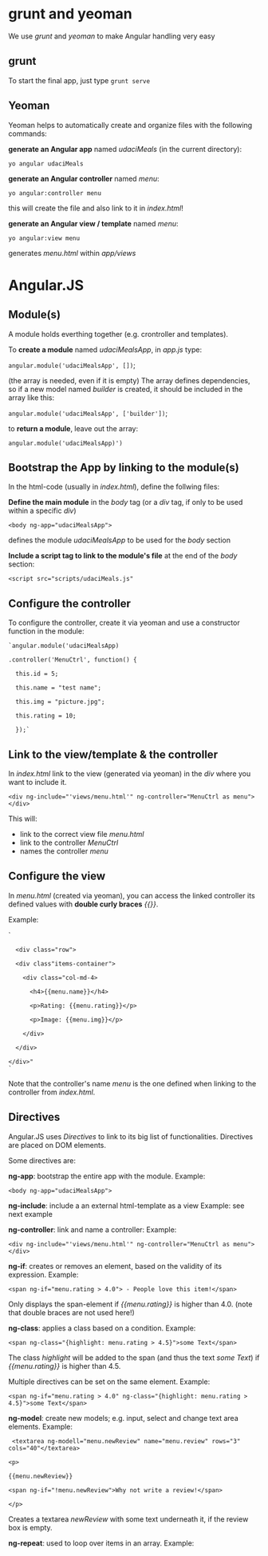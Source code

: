 # grunt and yeoman
We use _grunt_ and _yeoman_ to make Angular handling very easy

## grunt
To start the final app, just type `grunt serve`

## Yeoman
Yeoman helps to automatically create and organize files with the following commands:

  **generate an Angular app** named _udaciMeals_ (in the current directory):

  `yo angular udaciMeals`

  **generate an Angular controller** named _menu_:

  `yo angular:controller menu`

  this will create the file and also link to it in _index.html_!

  **generate an Angular view / template** named _menu_:

  `yo angular:view menu`

  generates _menu.html_ within _app/views_

# Angular.JS

## Module(s)
A module holds everthing together (e.g. crontroller and templates).

To **create a module** named _udaciMealsApp_, in _app.js_ type:

`angular.module('udaciMealsApp', [])`;

(the array is needed, even if it is empty)
The array defines dependencies, so if a new model named _builder_ is created, it should be included in the array like this:

`angular.module('udaciMealsApp', ['builder'])`;


to **return a module**, leave out the array:

 `angular.module('udaciMealsApp)')`

## Bootstrap the App by linking to the module(s)
In the html-code (usually in _index.html_), define the follwing files:

**Define the main module** in the _body_ tag (or a _div_ tag, if only to be used within a specific _div_)

`<body ng-app="udaciMealsApp">`

defines the module _udaciMealsApp_ to be used for the _body_ section

**Include a script tag to link to the module's file** at the end of the _body_ section:

`<script src="scripts/udaciMeals.js"`

## Configure the controller
To configure the controller, create it via yeoman and use a constructor function in the module:

    `angular.module('udaciMealsApp)

    .controller('MenuCtrl', function() {

      this.id = 5;

      this.name = "test name";

      this.img = "picture.jpg";

      this.rating = 10;

      });`

## Link to the view/template & the controller
In _index.html_ link to the view (generated via yeoman) in the _div_ where you want to include it.

`<div ng-include="'views/menu.html'" ng-controller="MenuCtrl as menu"></div>`

This will:
- link to the correct view file _menu.html_
- link to the controller _MenuCtrl_
- names the controller _menu_

## Configure the view
In _menu.html_ (created via yeoman), you can access the linked controller its defined values with **double curly braces** _{{}}_.

Example:

`   

      <div class="row">

      <div class"items-container">

        <div class="col-md-4>

          <h4>{{menu.name}}</h4>

          <p>Rating: {{menu.rating}}</p>

          <p>Image: {{menu.img}}</p>

        </div>

      </div>

    </div>"
    `

Note that the controller's name _menu_ is the one defined when linking to the controller from _index.html_.

## Directives
Angular.JS uses _Directives_ to link to its big list of functionalities. Directives are placed on DOM elements.

Some directives are:

**ng-app**: bootstrap the entire app with the module.
Example:

`<body ng-app="udaciMealsApp">`

**ng-include**: include a an external html-template as a view
Example: see next example

**ng-controller**: link and name a controller:
Example:

`<div ng-include="'views/menu.html'" ng-controller="MenuCtrl as menu"></div>`

**ng-if**: creates or removes an element, based on the validity of its expression. Example:

`<span ng-if="menu.rating > 4.0"> - People love this item!</span>`

Only displays the span-element if _{{menu.rating}}_ is higher than 4.0. (note that double braces are not used here!)

**ng-class**: applies a class based on a condition. Example:

`<span ng-class="{highlight: menu.rating > 4.5}">some Text</span>`

The class _highlight_ will be added to the span (and thus the text _some Text_) if _{{menu.rating}}_ is higher than 4.5.

Multiple directives can be set on the same element. Example:

`<span ng-if="menu.rating > 4.0" ng-class="{highlight: menu.rating > 4.5}">some Text</span>`

**ng-model**: create new models; e.g. input, select and change text area elements. Example:

` <textarea ng-modell="menu.newReview" name="menu.review" rows="3" cols="40"</textarea>`

`<p>`

  `{{menu.newReview}}`

  `<span ng-if="!menu.newReview">Why not write a review!</span>`

`</p>`

Creates a textarea _newReview_ with some text underneath it, if the review box is empty.

**ng-repeat**: used to loop over items in an array. Example:
